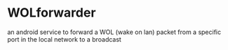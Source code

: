 WOLforwarder
============

an android service to forward a WOL (wake on lan) packet from a specific port in the local network to a broadcast
